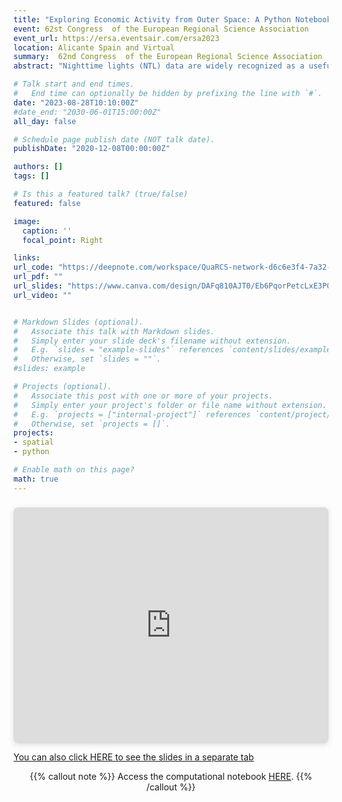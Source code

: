 ```yaml
---
title: "Exploring Economic Activity from Outer Space: A Python Notebook for Processing and Analyzing Satellite Nighttime Lights"
event: 62st Congress  of the European Regional Science Association   
event_url: https://ersa.eventsair.com/ersa2023
location: Alicante Spain and Virtual
summary:  62nd Congress  of the European Regional Science Association   
abstract: "Nighttime lights (NTL) data are widely recognized as a useful proxy for monitoring national, subnational, and supranational economic activity. These data offer advantages over traditional economic indicators such as GDP, including greater spatial granularity, timeliness, lower cost, and comparability between regions regardless of statistical capacity or political interference. However, despite these benefits, the use of NTL data in regional science has been limited. This is in part due to the lack of accessible methods for processing and analyzing satellite images. To address this issue, this paper presents a user-friendly geocomputational notebook that illustrates how to process and analyze satellite NTL images. First, the notebook introduces a cloud-based Python environment for visualizing, analyzing, and transforming raster satellite images into tabular data. Next, it presents interactive tools to explore the space-time patterns of the tabulated data. Finally, it describes methods for evaluating the usefulness of NTL data in terms of their cross-sectional predictions, time-series predictions, and regional inequality dynamics."

# Talk start and end times.
#   End time can optionally be hidden by prefixing the line with `#`.
date: "2023-08-28T10:10:00Z"
#date_end: "2030-06-01T15:00:00Z"
all_day: false

# Schedule page publish date (NOT talk date).
publishDate: "2020-12-08T00:00:00Z"

authors: []
tags: []

# Is this a featured talk? (true/false)
featured: false

image:
  caption: ''
  focal_point: Right

links:
url_code: "https://deepnote.com/workspace/QuaRCS-network-d6c6e3f4-7a32-4fcf-a8d6-e77e93ece6d6/project/project2022p-India-NTL-processing-and-analysis-c5f1adf3-3c90-4877-a649-f225aaa8ab7a/notebook/notebook-89b4992feea848ac9d679c9091306a51"
url_pdf: ""
url_slides: "https://www.canva.com/design/DAFq810AJT0/Eb6PqorPetcLxE3P0g34nw/view?utm_content=DAFq810AJT0&utm_campaign=designshare&utm_medium=link&utm_source=publishsharelink"
url_video: ""


# Markdown Slides (optional).
#   Associate this talk with Markdown slides.
#   Simply enter your slide deck's filename without extension.
#   E.g. `slides = "example-slides"` references `content/slides/example-slides.md`.
#   Otherwise, set `slides = ""`.
#slides: example

# Projects (optional).
#   Associate this post with one or more of your projects.
#   Simply enter your project's folder or file name without extension.
#   E.g. `projects = ["internal-project"]` references `content/project/deep-learning/index.md`.
#   Otherwise, set `projects = []`.
projects:
- spatial
- python

# Enable math on this page?
math: true
---
```



<div style="position: relative; width: 100%; height: 0; padding-top: 75.0000%;
 padding-bottom: 0; box-shadow: 0 2px 8px 0 rgba(63,69,81,0.16); margin-top: 1.6em; margin-bottom: 0.9em; overflow: hidden;
 border-radius: 8px; will-change: transform;">
  <iframe loading="lazy" style="position: absolute; width: 100%; height: 100%; top: 0; left: 0; border: none; padding: 0;margin: 0;"
    src="https:&#x2F;&#x2F;www.canva.com&#x2F;design&#x2F;DAFq810AJT0&#x2F;view?embed" allowfullscreen="allowfullscreen" allow="fullscreen">
  </iframe>
</div>
<a href="https:&#x2F;&#x2F;www.canva.com&#x2F;design&#x2F;DAFq810AJT0&#x2F;view?utm_content=DAFq810AJT0&amp;utm_campaign=designshare&amp;utm_medium=embeds&amp;utm_source=link" target="_blank" rel="noopener">You can also click HERE to see the slides in a separate tab</a> 

<center>


{{% callout note %}}
Access the computational notebook [HERE](https://deepnote.com/workspace/QuaRCS-network-d6c6e3f4-7a32-4fcf-a8d6-e77e93ece6d6/project/project2022p-India-NTL-processing-and-analysis-c5f1adf3-3c90-4877-a649-f225aaa8ab7a/notebook/notebook-89b4992feea848ac9d679c9091306a51).
{{% /callout %}}

</center>